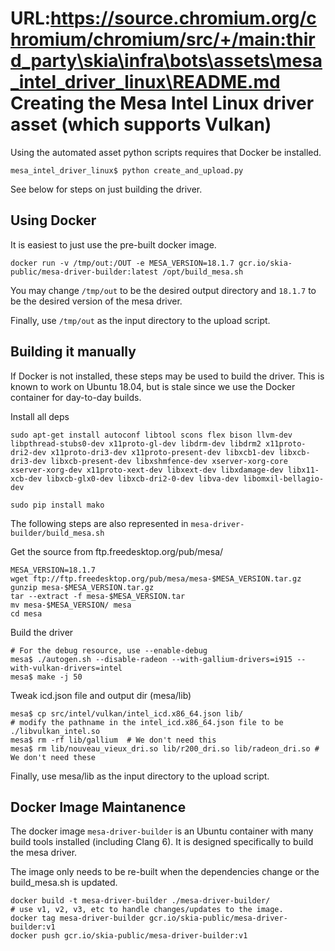 URL:https://source.chromium.org/chromium/chromium/src/+/main:third_party\skia\infra\bots\assets\mesa_intel_driver_linux\README.md
Creating the Mesa Intel Linux driver asset (which supports Vulkan)
============================================================

Using the automated asset python scripts requires that Docker be installed.

    mesa_intel_driver_linux$ python create_and_upload.py

See below for steps on just building the driver.

Using Docker
------------
It is easiest to just use the pre-built docker image.

    docker run -v /tmp/out:/OUT -e MESA_VERSION=18.1.7 gcr.io/skia-public/mesa-driver-builder:latest /opt/build_mesa.sh

You may change `/tmp/out` to be the desired output directory and `18.1.7` to be the desired
version of the mesa driver.

Finally, use `/tmp/out` as the input directory to the upload script.

Building it manually
--------------------
If Docker is not installed, these steps may be used to build the driver.
This is known to work on Ubuntu 18.04, but is stale since we use the Docker container
for day-to-day builds.

Install all deps

    sudo apt-get install autoconf libtool scons flex bison llvm-dev libpthread-stubs0-dev x11proto-gl-dev libdrm-dev libdrm2 x11proto-dri2-dev x11proto-dri3-dev x11proto-present-dev libxcb1-dev libxcb-dri3-dev libxcb-present-dev libxshmfence-dev xserver-xorg-core xserver-xorg-dev x11proto-xext-dev libxext-dev libxdamage-dev libx11-xcb-dev libxcb-glx0-dev libxcb-dri2-0-dev libva-dev libomxil-bellagio-dev

    sudo pip install mako

The following steps are also represented in `mesa-driver-builder/build_mesa.sh`

Get the source from ftp.freedesktop.org/pub/mesa/

    MESA_VERSION=18.1.7
    wget ftp://ftp.freedesktop.org/pub/mesa/mesa-$MESA_VERSION.tar.gz
    gunzip mesa-$MESA_VERSION.tar.gz
    tar --extract -f mesa-$MESA_VERSION.tar
    mv mesa-$MESA_VERSION/ mesa
    cd mesa


Build the driver

    # For the debug resource, use --enable-debug
    mesa$ ./autogen.sh --disable-radeon --with-gallium-drivers=i915 --with-vulkan-drivers=intel
    mesa$ make -j 50


Tweak icd.json file and output dir (mesa/lib)

    mesa$ cp src/intel/vulkan/intel_icd.x86_64.json lib/
    # modify the pathname in the intel_icd.x86_64.json file to be ./libvulkan_intel.so
    mesa$ rm -rf lib/gallium  # We don't need this
    mesa$ rm lib/nouveau_vieux_dri.so lib/r200_dri.so lib/radeon_dri.so # We don't need these

Finally, use mesa/lib as the input directory to the upload script.


Docker Image Maintanence
------------------------
The docker image `mesa-driver-builder` is an Ubuntu container with many build
tools installed (including Clang 6). It is designed specifically to build the mesa driver.

The image only needs to be re-built when the dependencies change or the build_mesa.sh is updated.

    docker build -t mesa-driver-builder ./mesa-driver-builder/
    # use v1, v2, v3, etc to handle changes/updates to the image.
    docker tag mesa-driver-builder gcr.io/skia-public/mesa-driver-builder:v1
    docker push gcr.io/skia-public/mesa-driver-builder:v1